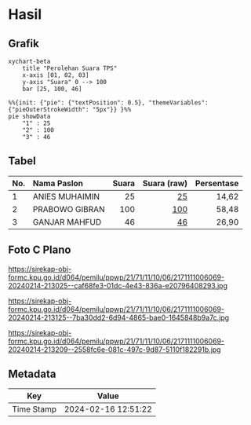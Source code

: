 # Hasil

## Grafik

```mermaid
xychart-beta
    title "Perolehan Suara TPS"
    x-axis [01, 02, 03]
    y-axis "Suara" 0 --> 100
    bar [25, 100, 46]
```

```mermaid
%%{init: {"pie": {"textPosition": 0.5}, "themeVariables": {"pieOuterStrokeWidth": "5px"}} }%%
pie showData
    "1" : 25
    "2" : 100
    "3" : 46
```

## Tabel

| No. | Nama Paslon    | Suara | Suara (raw) | Persentase |
|:--- |:-------------- | -----:| -----------:| ----------:|
| 1   | ANIES MUHAIMIN | 25    | [25][p-1]   | 14,62      |
| 2   | PRABOWO GIBRAN | 100   | [100][p-2]  | 58,48      |
| 3   | GANJAR MAHFUD  | 46    | [46][p-3]   | 26,90      |


[p-1]: https://github.com/gigit-pemilu/pemilu-2024-21-kepulauan-riau/blob/main/pilpres/hitung-suara/sub/21-kepulauan-riau/sub/71-kota-batam/sub/11-sagulung/sub/1006-sungai-pelunggut/sub/069-tps/sub/paslon-1.txt
[p-2]: https://github.com/gigit-pemilu/pemilu-2024-21-kepulauan-riau/blob/main/pilpres/hitung-suara/sub/21-kepulauan-riau/sub/71-kota-batam/sub/11-sagulung/sub/1006-sungai-pelunggut/sub/069-tps/sub/paslon-2.txt
[p-3]: https://github.com/gigit-pemilu/pemilu-2024-21-kepulauan-riau/blob/main/pilpres/hitung-suara/sub/21-kepulauan-riau/sub/71-kota-batam/sub/11-sagulung/sub/1006-sungai-pelunggut/sub/069-tps/sub/paslon-3.txt

## Foto C Plano

https://sirekap-obj-formc.kpu.go.id/d064/pemilu/ppwp/21/71/11/10/06/2171111006069-20240214-213025--caf68fe3-01dc-4e43-836a-e20796408293.jpg

https://sirekap-obj-formc.kpu.go.id/d064/pemilu/ppwp/21/71/11/10/06/2171111006069-20240214-213125--7ba30dd2-6d94-4865-bae0-1645848b9a7c.jpg

https://sirekap-obj-formc.kpu.go.id/d064/pemilu/ppwp/21/71/11/10/06/2171111006069-20240214-213209--2558fc6e-081c-497c-9d87-5110f182291b.jpg


## Metadata

| Key        | Value               |
| ---------- | ------------------- |
| Time Stamp | 2024-02-16 12:51:22 |



